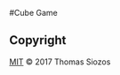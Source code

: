 #Cube Game

## Copyright

[MIT](https://github.com/SiozosThomas/Unity/blob/master/LICENSE) © 2017 Thomas Siozos

